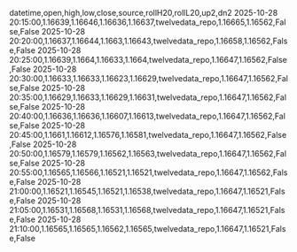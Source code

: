 datetime,open,high,low,close,source,rollH20,rollL20,up2,dn2
2025-10-28 20:15:00,1.16639,1.16646,1.16636,1.16637,twelvedata_repo,1.16665,1.16562,False,False
2025-10-28 20:20:00,1.16637,1.16644,1.1663,1.16643,twelvedata_repo,1.16658,1.16562,False,False
2025-10-28 20:25:00,1.16639,1.1664,1.16633,1.1664,twelvedata_repo,1.16647,1.16562,False,False
2025-10-28 20:30:00,1.16633,1.16633,1.16623,1.16629,twelvedata_repo,1.16647,1.16562,False,False
2025-10-28 20:35:00,1.16629,1.16633,1.16629,1.16631,twelvedata_repo,1.16647,1.16562,False,False
2025-10-28 20:40:00,1.16636,1.16636,1.16607,1.16613,twelvedata_repo,1.16647,1.16562,False,False
2025-10-28 20:45:00,1.1661,1.16612,1.16576,1.16581,twelvedata_repo,1.16647,1.16562,False,False
2025-10-28 20:50:00,1.16579,1.16579,1.16562,1.16563,twelvedata_repo,1.16647,1.16562,False,False
2025-10-28 20:55:00,1.16565,1.16566,1.16521,1.16521,twelvedata_repo,1.16647,1.16562,False,False
2025-10-28 21:00:00,1.16521,1.16545,1.16521,1.16538,twelvedata_repo,1.16647,1.16521,False,False
2025-10-28 21:05:00,1.16531,1.16568,1.16531,1.16568,twelvedata_repo,1.16647,1.16521,False,False
2025-10-28 21:10:00,1.16565,1.16565,1.16562,1.16565,twelvedata_repo,1.16647,1.16521,False,False
